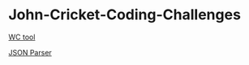 # John-Cricket-Coding-Challenges

[WC tool]([https://github.com/username/repository/tree/main/foldername](https://github.com/PravinKamble123/ccwc-python))

[JSON Parser]([https://github.com/PravinKamble123/John-Cricket-Coding-Challenges/tree/main/JSON_parser)
